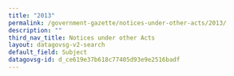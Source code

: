 ```yaml
---
title: "2013"
permalink: /government-gazette/notices-under-other-acts/2013/
description: ""
third_nav_title: Notices under other Acts
layout: datagovsg-v2-search
default_field: Subject
datagovsg-id: d_ce619e37b618c77405d93e9e2516badf
---
```

